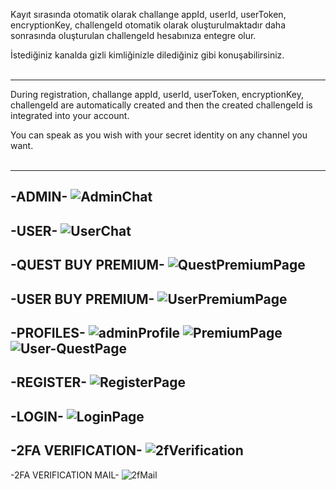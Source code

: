Kayıt sırasında otomatik olarak challange appId, userId, userToken, encryptionKey, challengeId otomatik olarak oluşturulmaktadır daha sonrasında oluşturulan challengeId hesabınıza entegre olur.

İstediğiniz kanalda gizli kimliğinizle dilediğiniz gibi konuşabilirsiniz.<br><br>

-----
During registration, challange appId, userId, userToken, encryptionKey, challengeId are automatically created and then the created challengeId is integrated into your account. 

You can speak as you wish with your secret identity on any channel you want.<br><br>

-----
-ADMIN-
![AdminChat](https://github.com/user-attachments/assets/7e83c733-2270-4904-9c49-155038ec42c3)
-----
-USER-
![UserChat](https://github.com/user-attachments/assets/8c4d50d5-4e84-49b3-b7a6-d07317bf7dc2)
-----
-QUEST BUY PREMIUM-
![QuestPremiumPage](https://github.com/user-attachments/assets/032da5a6-83d6-48c5-b437-ec9ebc4af26c)
-----
-USER BUY PREMIUM-
![UserPremiumPage](https://github.com/user-attachments/assets/dbee0a09-36bf-4995-b7d9-f0ebfc371603)
-----
-PROFILES-
![adminProfile](https://github.com/user-attachments/assets/aa52dca2-8e14-40c4-a735-46731e5d938b)
![PremiumPage](https://github.com/user-attachments/assets/c55c66d3-538d-44e4-bd82-10c024b88cd1)
![User-QuestPage](https://github.com/user-attachments/assets/bcc93f9a-c898-4e57-8b81-2db0c81e4014)
-----
-REGISTER-
![RegisterPage](https://github.com/user-attachments/assets/da5b93d5-f633-4f75-abc1-72cd8e1e5268)
-----
-LOGIN-
![LoginPage](https://github.com/user-attachments/assets/a9accd49-684b-4263-80c4-5a4f18add5b8)
-----
-2FA VERIFICATION-
![2fVerification](https://github.com/user-attachments/assets/cc62fca4-572d-4724-b13c-760282f44d56)
-----
-2FA VERIFICATION MAIL-
![2fMail](https://github.com/user-attachments/assets/79583c7a-67d7-455f-a6f6-38713d31120b)
